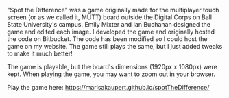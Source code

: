 "Spot the Difference" was a game originally made for the multiplayer touch screen (or as we called it, MUTT) board outside the Digital Corps on Ball State University's campus. Emily Mixter and Ian Buchanan designed the game and edited each image. I developed the game and originally hosted the code on Bitbucket. The code has been modified so I could host the game on my website. The game still plays the same, but I just added tweaks to make it much better!

The game is playable, but the board's dimensions (1920px x 1080px) were kept. When playing the game, you may want to zoom out in your browser.

Play the game here: https://marisakaupert.github.io/spotTheDifference/
